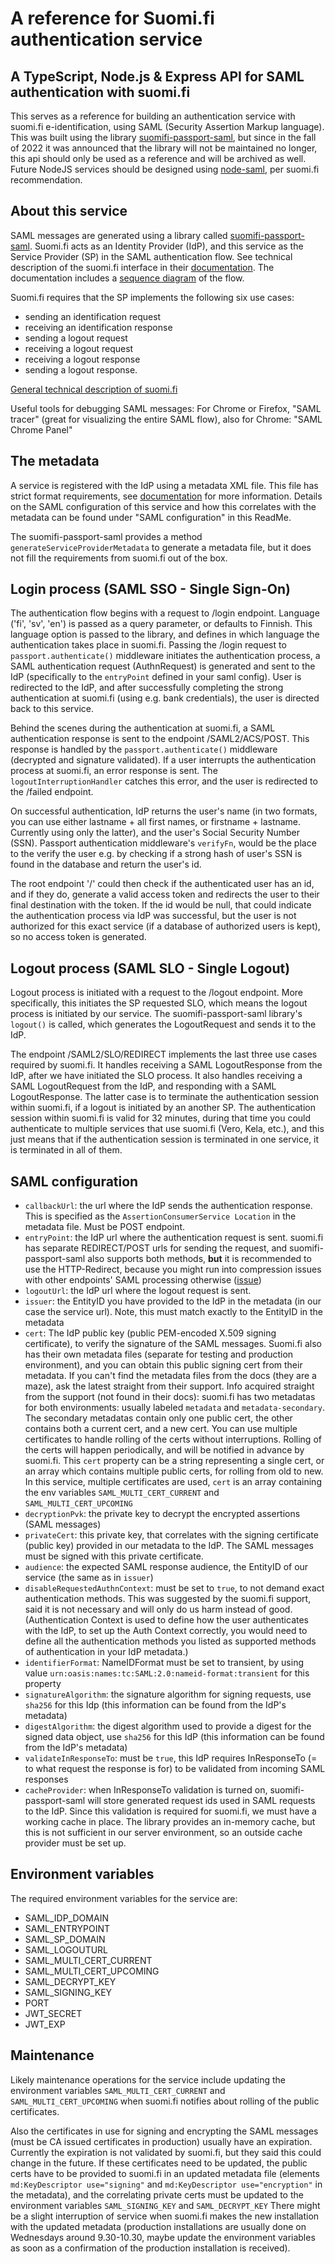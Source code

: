 # A reference for Suomi.fi authentication service

## A TypeScript, Node.js & Express API for SAML authentication with suomi.fi

This serves as a reference for building an authentication service with suomi.fi e-identification, using SAML (Security Assertion Markup language). This was built using the library [suomifi-passport-saml](https://github.com/vrk-kpa/suomifi-passport-saml), but since in the fall of 2022 it was announced that the library will not be maintained no longer, this api should only be used as a reference and will be archived as well. Future NodeJS services should be designed using [node-saml](https://github.com/node-saml), per suomi.fi recommendation.

## About this service

SAML messages are generated using a library called [suomifi-passport-saml](https://github.com/vrk-kpa/suomifi-passport-saml). Suomi.fi acts as an Identity Provider (IdP), and this service as the Service Provider (SP) in the SAML authentication flow. See technical description of the suomi.fi interface in their [documentation](https://palveluhallinta.suomi.fi/en/tuki/artikkelit/59116c3014bbb10001966f70). The documentation includes a [sequence diagram](https://palveluhallinta.suomi.fi/storage/cms.files/J3TK7hx5CIMVdv4r.png) of the flow.

Suomi.fi requires that the SP implements the following six use cases:

- sending an identification request
- receiving an identification response
- sending a logout request
- receiving a logout request
- receiving a logout response
- sending a logout response.

[General technical description of suomi.fi](https://palveluhallinta.suomi.fi/en/sivut/tunnistus/yleiskuvaus)

Useful tools for debugging SAML messages: For Chrome or Firefox, "SAML tracer" (great for visualizing the entire SAML flow), also for Chrome: "SAML Chrome Panel"

## The metadata

A service is registered with the IdP using a metadata XML file. This file has strict format requirements, see [documentation](https://palveluhallinta.suomi.fi/en/tuki/artikkelit/590adae814bbb10001966f53) for more information. Details on the SAML configuration of this service and how this correlates with the metadata can be found under "SAML configuration" in this ReadMe.

The suomifi-passport-saml provides a method `generateServiceProviderMetadata` to generate a metadata file, but it does not fill the requirements from suomi.fi out of the box.

## Login process (SAML SSO - Single Sign-On)

The authentication flow begins with a request to /login endpoint. Language ('fi', 'sv', 'en') is passed as a query parameter, or defaults to Finnish. This language option is passed to the library, and defines in which language the authentication takes place in suomi.fi. Passing the /login request to `passport.authenticate()` middleware initiates the authentication process, a SAML authentication request (AuthnRequest) is generated and sent to the IdP (specifically to the `entryPoint` defined in your saml config). User is redirected to the IdP, and after successfully completing the strong authentication at suomi.fi (using e.g. bank credentials), the user is directed back to this service.

Behind the scenes during the authentication at suomi.fi, a SAML authentication response is sent to the endpoint /SAML2/ACS/POST. This response is handled by the `passport.authenticate()` middleware (decrypted and signature validated). If a user interrupts the authentication process at suomi.fi, an error response is sent. The `logoutInterruptionHandler` catches this error, and the user is redirected to the /failed endpoint.

On successful authentication, IdP returns the user's name (in two formats, you can use either lastname + all first names, or firstname + lastname. Currently using only the latter), and the user's Social Security Number (SSN). Passport authentication middleware's `verifyFn`, would be the place to the verify the user e.g. by checking if a strong hash of user's SSN is found in the database and return the user's id.

The root endpoint '/' could then check if the authenticated user has an id, and if they do, generate a valid access token and redirects the user to their final destination with the token. If the id would be null, that could indicate the authentication process via IdP was successful, but the user is not authorized for this exact service (if a database of authorized users is kept), so no access token is generated.

## Logout process (SAML SLO - Single Logout)

Logout process is initiated with a request to the /logout endpoint. More specifically, this initiates the SP requested SLO, which means the logout process is initiated by our service. The suomifi-passport-saml library's `logout()` is called, which generates the LogoutRequest and sends it to the IdP.

The endpoint /SAML2/SLO/REDIRECT implements the last three use cases required by suomi.fi. It handles receiving a SAML LogoutResponse from the IdP, after we have initiated the SLO process. It also handles receiving a SAML LogoutRequest from the IdP, and responding with a SAML LogoutResponse. The latter case is to terminate the authentication session within suomi.fi, if a logout is initiated by an another SP. The authentication session within suomi.fi is valid for 32 minutes, during that time you could authenticate to multiple services that use suomi.fi (Vero, Kela, etc.), and this just means that if the authentication session is terminated in one service, it is terminated in all of them.

## SAML configuration

- `callbackUrl`: the url where the IdP sends the authentication response. This is specified as the `AssertionConsumerService Location` in the metadata file. Must be POST endpoint.
- `entryPoint`: the IdP url where the authentication request is sent. suomi.fi has separate REDIRECT/POST urls for sending the request, and suomifi-passport-saml also supports both methods, **but** it is recommended to use the HTTP-Redirect, because you might run into compression issues with other endpoints' SAML processing otherwise ([issue](https://github.com/node-saml/passport-saml/issues/241))
- `logoutUrl`: the IdP url where the logout request is sent.
- `issuer`: the EntityID you have provided to the IdP in the metadata (in our case the service url). Note, this must match exactly to the EntityID in the metadata
- `cert`: The IdP public key (public PEM-encoded X.509 signing certificate), to verify the signature of the SAML messages. Suomi.fi also has their own metadata files (separate for testing and production environment), and you can obtain this public signing cert from their metadata. If you can't find the metadata files from the docs (they are a maze), ask the latest straight from their support. Info acquired straight from the support (not found in their docs): suomi.fi has two metadatas for both environments: usually labeled `metadata` and `metadata-secondary`. The secondary metadatas contain only one public cert, the other contains both a current cert, and a new cert. You can use multiple certificates to handle rolling of the certs without interruptions. Rolling of the certs will happen periodically, and will be notified in advance by suomi.fi. This `cert` property can be a string representing a single cert, or an array which contains multiple public certs, for rolling from old to new. In this service, multiple certificates are used, `cert` is an array containing the env variables `SAML_MULTI_CERT_CURRENT` and `SAML_MULTI_CERT_UPCOMING`
- `decryptionPvk`: the private key to decrypt the encrypted assertions (SAML messages)
- `privateCert`: this private key, that correlates with the signing certificate (public key) provided in our metadata to the IdP. The SAML messages must be signed with this private certificate.
- `audience`: the expected SAML response audience, the EntityID of our service (the same as in `issuer`)
- `disableRequestedAuthnContext`: must be set to `true`, to not demand exact authentication methods. This was suggested by the suomi.fi support, said it is not necessary and will only do us harm instead of good.
  (Authentication Context is used to define how the user authenticates with the IdP, to set up the Auth Context correctly, you would need to define all the authentication methods you listed as supported methods of authentication in your IdP metadata.)
- `identifierFormat`: NameIDFormat must be set to transient, by using value `urn:oasis:names:tc:SAML:2.0:nameid-format:transient` for this property
- `signatureAlgorithm`: the signature algorithm for signing requests, use `sha256` for this Idp (this information can be found from the IdP's metadata)
- `digestAlgorithm`: the digest algorithm used to provide a digest for the signed data object, use `sha256` for this IdP (this information can be found from the IdP's metadata)
- `validateInResponseTo`: must be `true`, this IdP requires InResponseTo (= to what request the response is for) to be validated from incoming SAML responses
- `cacheProvider`: when InResponseTo validation is turned on, suomifi-passport-saml will store generated request ids used in SAML requests to the IdP. Since this validation is required for suomi.fi, we must have a working cache in place. The library provides an in-memory cache, but this is not sufficient in our server environment, so an outside cache provider must be set up.

## Environment variables

The required environment variables for the service are:

- SAML_IDP_DOMAIN
- SAML_ENTRYPOINT
- SAML_SP_DOMAIN
- SAML_LOGOUTURL
- SAML_MULTI_CERT_CURRENT
- SAML_MULTI_CERT_UPCOMING
- SAML_DECRYPT_KEY
- SAML_SIGNING_KEY
- PORT
- JWT_SECRET
- JWT_EXP

## Maintenance

Likely maintenance operations for the service include updating the environment variables `SAML_MULTI_CERT_CURRENT` and `SAML_MULTI_CERT_UPCOMING` when suomi.fi notifies about rolling of the public certificates.

Also the certificates in use for signing and encrypting the SAML messages (must be CA issued certificates in production) usually have an expiration. Currently the expiration is not validated by suomi.fi, but they said this could change in the future. If these certificates need to be updated, the public certs have to be provided to suomi.fi in an updated metadata file (elements `md:KeyDescriptor use="signing"` and `md:KeyDescriptor use="encryption"` in the metadata), and the correlating private certs must be updated to the environment variables `SAML_SIGNING_KEY` and `SAML_DECRYPT_KEY`
There might be a slight interruption of service when suomi.fi makes the new installation with the updated metadata (production installations are usually done on Wednesdays around 9.30-10.30, maybe update the environment variables as soon as a confirmation of the production installation is received).
